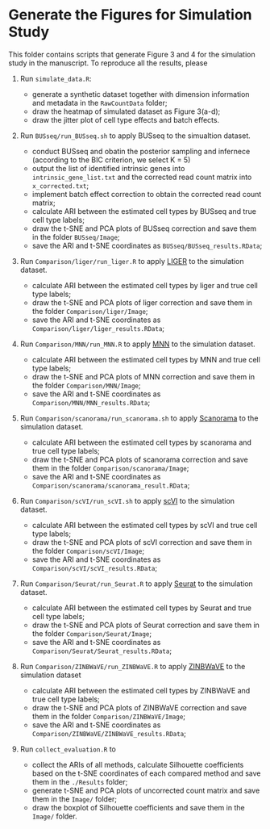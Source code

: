 # Generate the Figures for Simulation Study

This folder contains scripts that generate Figure 3 and 4 for the simulation study in the manuscript. To reproduce all the results, please

1. Run `simulate_data.R`:
   - generate a synthetic dataset together with dimension information and metadata in the `RawCountData` folder;
   - draw the heatmap of simulated dataset as Figure 3(a-d);
   - draw the jitter plot of cell type effects and batch effects.

2. Run `BUSseq/run_BUSseq.sh` to apply BUSseq to the simualtion dataset. 
   - conduct BUSseq and obatin the posterior sampling and infernece (according to the BIC criterion, we select K = 5)
   - output the list of identified intrinsic genes into `intrinsic_gene_list.txt` and the corrected read count matrix into `x_corrected.txt`;
   - implement batch effect correction to obtain the corrected read count matrix;
   - calculate ARI between the estimated cell types by BUSseq and true cell type labels;
   - draw the t-SNE and PCA plots of BUSseq correction and save them in the folder `BUSseq/Image`;
   - save the ARI and t-SNE coordinates as `BUSseq/BUSseq_results.RData`;

3. Run `Comparison/liger/run_liger.R` to apply [LIGER](https://github.com/MacoskoLab/liger) to the simulation dataset.
   - calculate ARI between the estimated cell types by liger and true cell type labels;
   - draw the t-SNE and PCA plots of liger correction and save them in the folder `Comparison/liger/Image`;
   - save the ARI and t-SNE coordinates as `Comparison/liger/liger_results.RData`;

4. Run `Comparison/MNN/run_MNN.R` to apply [MNN](https://github.com/MarioniLab/MNN2017) to the simulation dataset.
   - calculate ARI between the estimated cell types by MNN and true cell type labels;
   - draw the t-SNE and PCA plots of MNN correction and save them in the folder `Comparison/MNN/Image`;
   - save the ARI and t-SNE coordinates as `Comparison/MNN/MNN_results.RData`;

5. Run `Comparison/scanorama/run_scanorama.sh` to apply [Scanorama](https://github.com/brianhie/scanorama) to the simulation dataset.
   - calculate ARI between the estimated cell types by scanorama and true cell type labels;
   - draw the t-SNE and PCA plots of scanorama correction and save them in the folder `Comparison/scanorama/Image`;
   - save the ARI and t-SNE coordinates as `Comparison/scanorama/scanorama_result.RData`;

6. Run `Comparison/scVI/run_scVI.sh` to apply [scVI](https://github.com/YosefLab/scVI) to the simulation dataset.
   - calculate ARI between the estimated cell types by scVI and true cell type labels;
   - draw the t-SNE and PCA plots of scVI correction and save them in the folder `Comparison/scVI/Image`;
   - save the ARI and t-SNE coordinates as `Comparison/scVI/scVI_results.RData`;

7. Run `Comparison/Seurat/run_Seurat.R` to apply [Seurat](https://satijalab.org/seurat/) to the simulation dataset.
   - calculate ARI between the estimated cell types by Seurat and true cell type labels;
   - draw the t-SNE and PCA plots of Seurat correction and save them in the folder `Comparison/Seurat/Image`;
   - save the ARI and t-SNE coordinates as `Comparison/Seurat/Seurat_results.RData`;

8. Run `Comparison/ZINBWaVE/run_ZINBWaVE.R` to apply [ZINBWaVE](https://github.com/drisso/zinbwave) to the simulation dataset
   - calculate ARI between the estimated cell types by ZINBWaVE and true cell type labels;
   - draw the t-SNE and PCA plots of ZINBWaVE correction and save them in the folder `Comparison/ZINBWaVE/Image`;
   - save the ARI and t-SNE coordinates as `Comparison/ZINBWaVE/ZINBWaVE_results.RData`;

9. Run `collect_evaluation.R` to
   - collect the ARIs of all methods, calculate Silhouette coefficients based on the t-SNE coordinates of each compared method and save them in the `./Results` folder; 
   - generate t-SNE and PCA plots of uncorrected count matrix and save them in the `Image/` folder;
   - draw the boxplot of Silhouette coefficients and save them in the `Image/` folder.